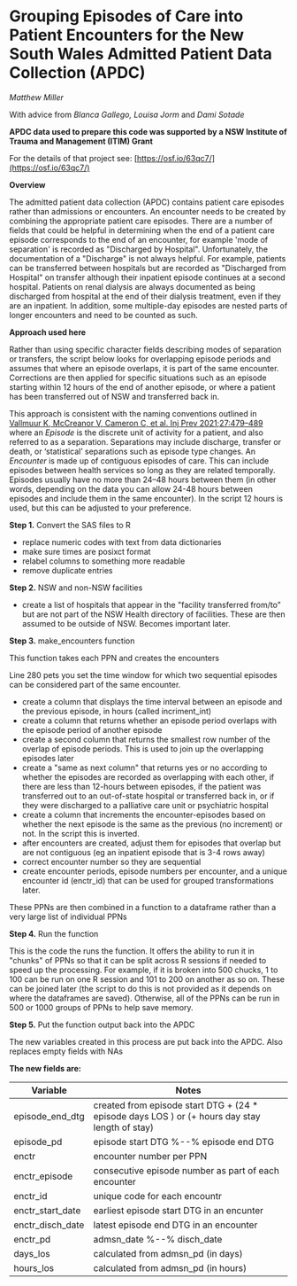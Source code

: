 # Grouping Episodes of Care into Patient Encounters for the New South Wales Admitted Patient Data Collection (APDC)

_Matthew Miller_

  

With advice from _Blanca Gallego, Louisa Jorm_ and _Dami Sotade_

  

**APDC data used to prepare this code was supported by a NSW Institute of Trauma and Management (ITIM) Grant**

For the details of that project see: [https://osf.io/63qc7/](https://osf.io/63qc7/)
  

**Overview**

  

The admitted patient data collection (APDC) contains patient care episodes rather than admissions or encounters. An encounter needs to be created by combining the appropriate patient care episodes. There are a number of fields that could be helpful in determining when the end of a patient care episode corresponds to the end of an encounter, for example 'mode of separation' is recorded as "Discharged by Hospital". Unfortunately, the documentation of a "Discharge" is not always helpful. For example,
patients can be transferred between hospitals but are recorded as "Discharged from Hospital" on transfer although their inpatient episode continues at a second hospital. Patients on renal dialysis are always documented as being discharged from hospital at the end of their dialysis treatment, even if they are an inpatient. In addition, some multiple-day episodes are nested parts of longer encounters and need to be counted as such.

  

**Approach used here**

  

Rather than using specific character fields describing modes of separation or transfers, the script below looks for overlapping episode periods and assumes that where an episode overlaps, it is part of the same encounter. Corrections are then applied for specific situations such as an episode starting within 12 hours of the end of another episode, or where a patient has been transferred out of NSW and transferred back in.

  

This approach is consistent with the naming conventions outlined in [Vallmuur K, McCreanor V, Cameron C, et al. Inj Prev 2021;27:479–489](https://injuryprevention.bmj.com/content/27/5/479) where an _Episode_ is the discrete unit of activity for a patient, and also referred to as a separation. Separations may include discharge, transfer or death, or ‘statistical’ separations such as episode type changes. An _Encounter_ is made up of contiguous episodes of care. This can include episodes between health services so long as they are related temporally. Episodes usually have no more than 24–48 hours between them (in other words, depending on the data you can allow 24-48 hours between episodes and include them in the same encounter). In the script 12 hours is used, but this can be adjusted to your preference. 

  

**Step 1.** Convert the SAS files to R

  

*   replace numeric codes with text from data dictionaries
*   make sure times are posixct format
*   relabel columns to something more readable
*   remove duplicate entries

  

**Step 2.** NSW and non-NSW facilities

  

*   create a list of hospitals that appear in the "facility transferred from/to" but are not part of the NSW Health directory of facilities. These are then assumed to be outside of NSW. Becomes important later.

  

**Step 3.** make\_encounters function

  

This function takes each PPN and creates the encounters

Line 280 pets you set the time window for which two sequential episodes can be considered part of the same encounter. 

 
*   create a column that displays the time interval between an episode and the previous episode, in hours (called incriment\_int)
*   create a column that returns whether an episode period overlaps with the episode period of another episode
*   create a second column that returns the smallest row number of the overlap of episode periods. This is used to join up the overlapping episodes later
*   create a "same as next column" that returns yes or no according to whether the episodes are recorded as overlapping with each other, if there are less than 12-hours between episodes, if the patient was transferred out to an out-of-state hospital or transferred back in, or if they were discharged to a palliative care unit or psychiatric hospital
*   create a column that increments the encounter-episodes based on whether the next episode is the same as the previous (no increment) or not. In the script this is inverted.
*   after encounters are created, adjust them for episodes that overlap but are not contiguous (eg an inpatient episode that is 3-4 rows away)
*   correct encounter number so they are sequential
*   create encounter periods, episode numbers per encounter, and a unique encounter id (enctr\_id) that can be used for grouped transformations later.

  

These PPNs are then combined in a function to a dataframe rather than a very large list of individual PPNs

  

**Step 4.** Run the function

  

This is the code the runs the function. It offers the ability to run it in "chunks" of PPNs so that it can be split across R sessions if needed to speed up the processing. For example, if it is broken into 500 chucks, 1 to 100 can be run on one R session and 101 to 200 on another as so on. These can be joined later (the script to do this is not provided as it depends on where the dataframes are saved). Otherwise, all of the PPNs can be run in 500 or 1000 groups of PPNs to help save memory.

  

**Step 5.** Put the function output back into the APDC

  

The new variables created in this process are put back into the APDC. Also replaces empty fields with NAs

  

**The new fields are:**

| Variable | Notes |
| ---| --- |
| episode\_end\_dtg | created from episode start DTG + (24 \* episode days LOS ) or (+ hours day stay length of stay) |
| episode\_pd | episode start DTG %--% episode end DTG |
| enctr | encounter number per PPN |
| enctr\_episode | consecutive episode number as part of each encounter |
| enctr\_id | unique code for each encountr |
| enctr\_start\_date | earliest episode start DTG in an encunter |
| enctr\_disch\_date | latest episode end DTG in an encounter |
| enctr\_pd | admsn\_date %--% disch\_date |
| days\_los | calculated from admsn\_pd (in days) |
| hours\_los | calculated from admsn\_pd (in hours) |
